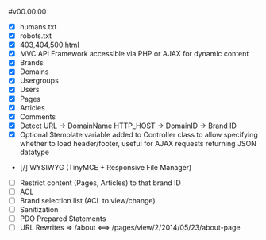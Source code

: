 #v00.00.00
 - [x] humans.txt
 - [x] robots.txt
 - [x] 403,404,500.html
 - [x] MVC API Framework accessible via PHP or AJAX for dynamic content
 - [x] Brands
 - [x] Domains
 - [x] Usergroups
 - [x] Users
 - [x] Pages
 - [x] Articles
 - [x] Comments
 - [x] Detect URL -> DomainName HTTP_HOST -> DomainID -> Brand ID
 - [x] Optional $template variable added to Controller class to allow specifying whether to load header/footer, useful for AJAX requests returning JSON datatype
 
 - [/] WYSIWYG (TinyMCE + Responsive File Manager)
 - [ ] Restrict content (Pages, Articles) to that brand ID
 - [ ] ACL
 - [ ] Brand selection list (ACL to view/change)
 - [ ] Sanitization
 - [ ] PDO Prepared Statements
 - [ ] URL Rewrites => /about <==> /pages/view/2/2014/05/23/about-page